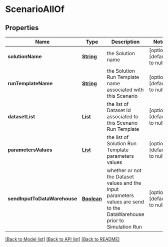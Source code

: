 # ScenarioAllOf
## Properties

Name | Type | Description | Notes
------------ | ------------- | ------------- | -------------
**solutionName** | [**String**](string.md) | the Solution name | [optional] [default to null]
**runTemplateName** | [**String**](string.md) | the Solution Run Template name associated with this Scenario | [optional] [default to null]
**datasetList** | [**List**](string.md) | the list of Dataset Id associated to this Scenario Run Template | [optional] [default to null]
**parametersValues** | [**List**](ScenarioRunTemplateParameterValue.md) | the list of Solution Run Template parameters values | [optional] [default to null]
**sendInputToDataWarehouse** | [**Boolean**](boolean.md) | whether or not the Dataset values and the input parameters values are send to the DataWarehouse prior to Simulation Run | [optional] [default to null]

[[Back to Model list]](../README.md#documentation-for-models) [[Back to API list]](../README.md#documentation-for-api-endpoints) [[Back to README]](../README.md)

